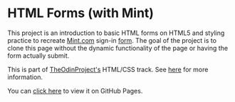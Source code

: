 # HTML Forms (with Mint)

This project is an introduction to basic HTML forms on HTML5 and styling practice to recreate [Mint.com](https://www.mint.com/) sign-in [form](https://mint.intuit.com/login.event?task=S&referrer=blog&soc=&utm=). The goal of the project is to clone this page without the dynamic functionality of the page or having the form actually submit.

This is part of [TheOdinProject's](http://www.theodinproject.com) HTML/CSS track. See [here](http://www.theodinproject.com/courses/html5-and-css3/lessons/html-forms?ref=lnav) for more information.

You can [click here](https://105ron.github.io/mint-form/) to view it on GitHub Pages.